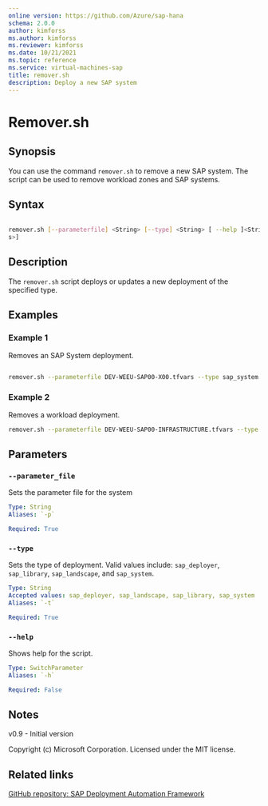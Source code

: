 ```yaml
---
online version: https://github.com/Azure/sap-hana
schema: 2.0.0
author: kimforss
ms.author: kimforss
ms.reviewer: kimforss
ms.date: 10/21/2021
ms.topic: reference
ms.service: virtual-machines-sap
title: remover.sh
description: Deploy a new SAP system
---
```


# Remover.sh

## Synopsis
You can use the command `remover.sh` to remove a new SAP system. The script can be used to remove workload zones and SAP systems.

## Syntax

```bash

remover.sh [--parameterfile] <String> [--type] <String> [ --help ]<String>]
s>]
```

## Description
The `remover.sh` script deploys or updates a new deployment of the specified type.

## Examples

### Example 1

Removes an SAP System deployment.

```bash

remover.sh --parameterfile DEV-WEEU-SAP00-X00.tfvars --type sap_system
```

### Example 2

Removes a workload deployment.

```bash
remover.sh --parameterfile DEV-WEEU-SAP00-INFRASTRUCTURE.tfvars --type sap_landscape
```

## Parameters

### `--parameter_file`
Sets the parameter file for the system

```yaml
Type: String
Aliases: `-p`

Required: True
```

### `--type`
Sets the type of deployment. Valid values include: `sap_deployer`, `sap_library`, `sap_landscape`, and `sap_system`.

```yaml
Type: String
Accepted values: sap_deployer, sap_landscape, sap_library, sap_system
Aliases: `-t`

Required: True
```

### `--help`
Shows help for the script.

```yaml
Type: SwitchParameter
Aliases: `-h`

Required: False
```


## Notes
v0.9 - Initial version


Copyright (c) Microsoft Corporation.
Licensed under the MIT license.

## Related links

[GitHub repository: SAP Deployment Automation Framework](https://github.com/Azure/sap-hana)
